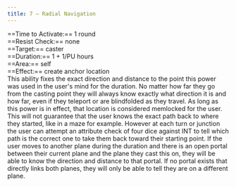 ```yaml
---
title: 7 – Radial Navigation
---
```

==Time to Activate:== 1 round  
==Resist Check:== none  
==Target:== caster  
==Duration:== 1 + 1/PU hours  
==Area:== self  
==Effect:== create anchor location  
This ability fixes the exact direction and distance to the point this power was used in the user's mind for the duration. No matter how far they go from the casting point they will always know exactly what direction it is and how far, even if they teleport or are blindfolded as they travel. As long as this power is in effect, that location is considered memlocked for the user. This will not guarantee that the user knows the exact path back to where they started, like in a maze for example. However at each turn or junction the user can attempt an attribute check of four dice against INT to tell which path is the correct one to take them back toward their starting point. If the user moves to another plane during the duration and there is an open portal between their current plane and the plane they cast this on, they will be able to know the direction and distance to that portal. If no portal exists that directly links both planes, they will only be able to tell they are on a different plane.  
